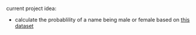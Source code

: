 current project idea:
- calculate the probablility of a name being male or female based on [this dataset](https://data.world/howarder/gender-by-name/workspace/file?filename=name_gender.csv)
